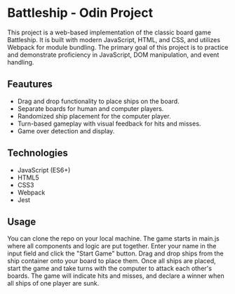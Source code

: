 # Battleship - Odin Project

This project is a web-based implementation of the classic board game Battleship.
It is built with modern JavaScript, HTML, and CSS, and utilizes Webpack for module bundling.
The primary goal of this project is to practice and demonstrate proficiency in JavaScript, DOM manipulation, and event handling.

## Feautures

- Drag and drop functionality to place ships on the board.
- Separate boards for human and computer players.
- Randomized ship placement for the computer player.
- Turn-based gameplay with visual feedback for hits and misses.
- Game over detection and display.

## Technologies

- JavaScript (ES6+)
- HTML5
- CSS3
- Webpack
- Jest

## Usage

You can clone the repo on your local machine. The game starts in main.js where all components and logic are put together.
Enter your name in the input field and click the "Start Game" button.
Drag and drop ships from the ship container onto your board to place them.
Once all ships are placed, start the game and take turns with the computer to attack each other's boards.
The game will indicate hits and misses, and declare a winner when all ships of one player are sunk.
